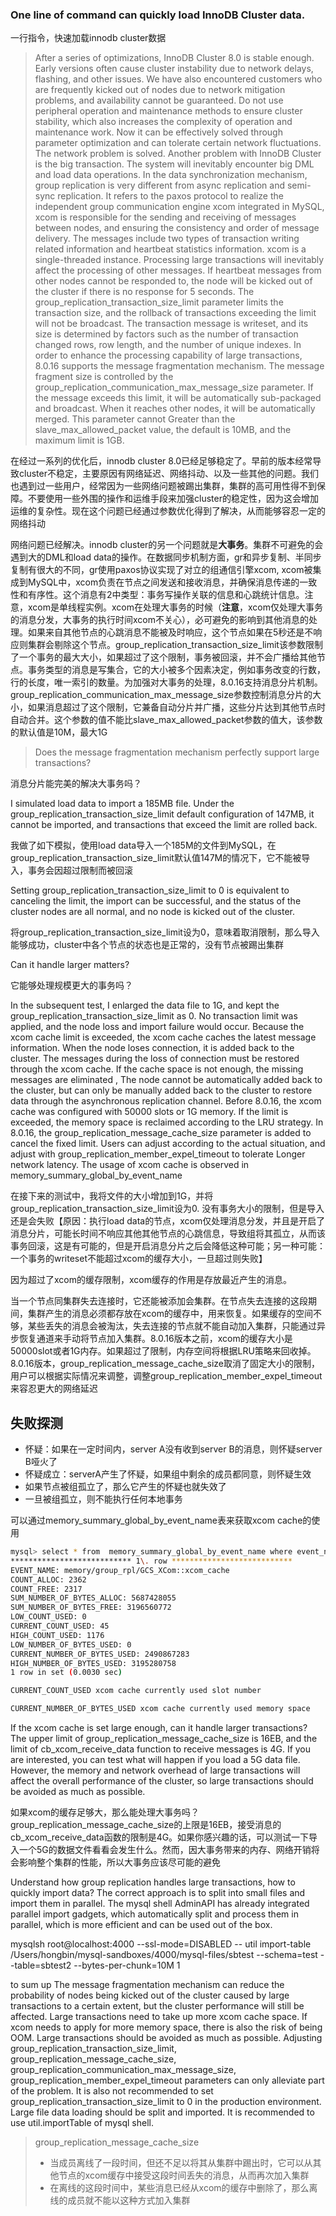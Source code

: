 ### One line of command can quickly load InnoDB Cluster data.

一行指令，快速加载innodb cluster数据

> After a series of optimizations, InnoDB Cluster 8.0 is stable enough. Early versions often cause cluster instability due to network delays, flashing, and other issues. We have also encountered customers who are frequently kicked out of nodes due to network mitigation problems, and availability cannot be guaranteed. Do not use peripheral operation and maintenance methods to ensure cluster stability, which also increases the complexity of operation and maintenance work. Now it can be effectively solved through parameter optimization and can tolerate certain network fluctuations.
> The network problem is solved. Another problem with InnoDB Cluster is the big transaction. The system will inevitably encounter big DML and load data operations. In the data synchronization mechanism, group replication is very different from async replication and semi-sync replication. It refers to the paxos protocol to realize the independent group communication engine xcom integrated in MySQL, xcom is responsible for the sending and receiving of messages between nodes, and ensuring the consistency and order of message delivery. The messages include two types of transaction writing related information and heartbeat statistics information. xcom is a single-threaded instance. Processing large transactions will inevitably affect the processing of other messages. If heartbeat messages from other nodes cannot be responded to, the node will be kicked out of the cluster if there is no response for 5 seconds. The group_replication_transaction_size_limit parameter limits the transaction size, and the rollback of transactions exceeding the limit will not be broadcast. The transaction message is writeset, and its size is determined by factors such as the number of transaction changed rows, row length, and the number of unique indexes. In order to enhance the processing capability of large transactions, 8.0.16 supports the message fragmentation mechanism. The message fragment size is controlled by the group_replication_communication_max_message_size parameter. If the message exceeds this limit, it will be automatically sub-packaged and broadcast. When it reaches other nodes, it will be automatically merged. This parameter cannot Greater than the slave_max_allowed_packet value, the default is 10MB, and the maximum limit is 1GB.

在经过一系列的优化后，innodb cluster 8.0已经足够稳定了。早前的版本经常导致cluster不稳定，主要原因有网络延迟、网络抖动、以及一些其他的问题。我们也遇到过一些用户，经常因为一些网络问题被踢出集群，集群的高可用性得不到保障。不要使用一些外围的操作和运维手段来加强cluster的稳定性，因为这会增加运维的复杂性。现在这个问题已经通过参数优化得到了解决，从而能够容忍一定的网络抖动

网络问题已经解决。innodb cluster的另一个问题就是**大事务**。集群不可避免的会遇到大的DML和load data的操作。在数据同步机制方面，gr和异步复制、半同步复制有很大的不同，gr使用paxos协议实现了对立的组通信引擎xcom, xcom被集成到MySQL中，xcom负责在节点之间发送和接收消息，并确保消息传递的一致性和有序性。这个消息有2中类型：事务写操作关联的信息和心跳统计信息。注意，xcom是单线程实例。xcom在处理大事务的时候（**注意**，xcom仅处理大事务的消息分发，大事务的执行时间xcom不关心），必可避免的影响到其他消息的处理。如果来自其他节点的心跳消息不能被及时响应，这个节点如果在5秒还是不响应则集群会剔除这个节点。group_replication_transaction_size_limit该参数限制了一个事务的最大大小，如果超过了这个限制，事务被回滚，并不会广播给其他节点。事务类型的消息是写集合，它的大小被多个因素决定，例如事务改变的行数，行的长度，唯一索引的数量。为加强对大事务的处理，8.0.16支持消息分片机制。group_replication_communication_max_message_size参数控制消息分片的大小，如果消息超过了这个限制，它兼备自动分片并广播，这些分片达到其他节点时自动合并。这个参数的值不能比slave_max_allowed_packet参数的值大，该参数的默认值是10M，最大1G

> Does the message fragmentation mechanism perfectly support large transactions?

消息分片能完美的解决大事务吗？

I simulated load data to import a 185MB file. Under the group_replication_transaction_size_limit default configuration of 147MB, it cannot be imported, and transactions that exceed the limit are rolled back.

我做了如下模拟，使用load data导入一个185M的文件到MySQL，在group_replication_transaction_size_limit默认值147M的情况下，它不能被导入，事务会因超过限制而被回滚

Setting group_replication_transaction_size_limit to 0 is equivalent to canceling the limit, the import can be successful, and the status of the cluster nodes are all normal, and no node is kicked out of the cluster.

将group_replication_transaction_size_limit设为0，意味着取消限制，那么导入能够成功，cluster中各个节点的状态也是正常的，没有节点被踢出集群

Can it handle larger matters?

它能够处理规模更大的事务吗？

In the subsequent test, I enlarged the data file to 1G, and kept the group_replication_transaction_size_limit as 0. No transaction limit was applied, and the node loss and import failure would occur. Because the xcom cache limit is exceeded, the xcom cache caches the latest message information. When the node loses connection, it is added back to the cluster. The messages during the loss of connection must be restored through the xcom cache. If the cache space is not enough, the missing messages are eliminated , The node cannot be automatically added back to the cluster, but can only be manually added back to the cluster to restore data through the asynchronous replication channel. Before 8.0.16, the xcom cache was configured with 50000 slots or 1G memory. If the limit is exceeded, the memory space is reclaimed according to the LRU strategy. In 8.0.16, the group_replication_message_cache_size parameter is added to cancel the fixed limit. Users can adjust according to the actual situation, and adjust with group_replication_member_expel_timeout to tolerate Longer network latency. The usage of xcom cache is observed in memory_summary_global_by_event_name

在接下来的测试中，我将文件的大小增加到1G，并将group_replication_transaction_size_limit设为0. 没有事务大小的限制，但是导入还是会失败【原因：执行load data的节点，xcom仅处理消息分发，并且是开启了消息分片，可能长时间不响应其他其他节点的心跳信息，导致组将其孤立，从而该事务回滚，这是有可能的，但是开启消息分片之后会降低这种可能；另一种可能：一个事务的writeset不能超过xcom的缓存大小，一旦超过则失败】  

因为超过了xcom的缓存限制，xcom缓存的作用是存放最近产生的消息。  

当一个节点同集群失去连接时，它还能被添加会集群。在节点失去连接的这段期间，集群产生的消息必须都存放在xcom的缓存中，用来恢复。如果缓存的空间不够，某些丢失的消息会被淘汰，失去连接的节点就不能自动加入集群，只能通过异步恢复通道来手动将节点加入集群。8.0.16版本之前，xcom的缓存大小是50000slot或者1G内存。如果超过了限制，内存空间将根据LRU策略来回收掉。8.0.16版本，group_replication_message_cache_size取消了固定大小的限制，用户可以根据实际情况来调整，调整group_replication_member_expel_timeout来容忍更大的网络延迟


## 失败探测
- 怀疑：如果在一定时间内，server A没有收到server B的消息，则怀疑server B哑火了
- 怀疑成立：serverA产生了怀疑，如果组中剩余的成员都同意，则怀疑生效
- 如果节点被组孤立了，那么它产生的怀疑也就失效了
- 一旦被组孤立，则不能执行任何本地事务

可以通过memory_summary_global_by_event_name表来获取xcom cache的使用

``` bash
mysql> select * from  memory_summary_global_by_event_name where event_name like 'memory/group_rpl%'\G
*************************** 1\. row ***************************
EVENT_NAME: memory/group_rpl/GCS_XCom::xcom_cache
COUNT_ALLOC: 2362
COUNT_FREE: 2317
SUM_NUMBER_OF_BYTES_ALLOC: 5687428055
SUM_NUMBER_OF_BYTES_FREE: 3196560772
LOW_COUNT_USED: 0
CURRENT_COUNT_USED: 45
HIGH_COUNT_USED: 1176
LOW_NUMBER_OF_BYTES_USED: 0
CURRENT_NUMBER_OF_BYTES_USED: 2490867283
HIGH_NUMBER_OF_BYTES_USED: 3195280758
1 row in set (0.0030 sec)

CURRENT_COUNT_USED xcom cache currently used slot number

CURRENT_NUMBER_OF_BYTES_USED xcom cache currently used memory space
```

If the xcom cache is set large enough, can it handle larger transactions?
The upper limit of group_replication_message_cache_size is 16EB, and the limit of cb_xcom_receive_data function to receive messages is 4G. If you are interested, you can test what will happen if you load a 5G data file. However, the memory and network overhead of large transactions will affect the overall performance of the cluster, so large transactions should be avoided as much as possible.

如果xcom的缓存足够大，那么能处理大事务吗？  
group_replication_message_cache_size的上限是16EB，接受消息的cb_xcom_receive_data函数的限制是4G。如果你感兴趣的话，可以测试一下导入一个5G的数据文件看看会发生什么。然而，因大事务带来的内存、网络开销将会影响整个集群的性能，所以大事务应该尽可能的避免

Understand how group replication handles large transactions, how to quickly import data?
The correct approach is to split into small files and import them in parallel. The mysql shell AdminAPI has already integrated parallel import gadgets, which automatically split and process them in parallel, which is more efficient and can be used out of the box.

mysqlsh root@localhost:4000 --ssl-mode=DISABLED -- util import-table /Users/hongbin/mysql-sandboxes/4000/mysql-files/sbtest --schema=test --table=sbtest2 --bytes-per-chunk=10M
1


to sum up
The message fragmentation mechanism can reduce the probability of nodes being kicked out of the cluster caused by large transactions to a certain extent, but the cluster performance will still be affected.
Large transactions need to take up more xcom cache space. If xcom needs to apply for more memory space, there is also the risk of being OOM.
Large transactions should be avoided as much as possible. Adjusting group_replication_transaction_size_limit, group_replication_message_cache_size, group_replication_communication_max_message_size, group_replication_member_expel_timeout parameters can only alleviate part of the problem. It is also not recommended to set group_replication_transaction_size_limit to 0 in the production environment.
Large file data loading should be split and imported. It is recommended to use util.importTable of mysql shell.


> group_replication_message_cache_size
> - 当成员离线了一段时间，但还不足以将其从集群中踢出时，它可以从其他节点的xcom缓存中接受这段时间丢失的消息，从而再次加入集群
> - 在离线的这段时间中，某些消息已经从xcom的缓存中删除了，那么离线的成员就不能以这种方式加入集群